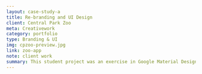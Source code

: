```yaml
---
layout: case-study-a
title: Re-branding and UI Design
client: Central Park Zoo
meta: Creativework
category: portfolio
type: Branding & UI
img: cpzoo-preview.jpg
link: zoo-app
note: client work
summary: This student project was an exercise in Google Material Design. I chose to create a wayfinding app for the Central Park Zoo in New York.
---
```

